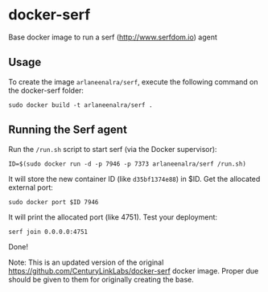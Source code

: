 docker-serf
==================

Base docker image to run a serf (http://www.serfdom.io) agent


Usage
-----

To create the image `arlaneenalra/serf`, execute the following command on the docker-serf folder:

	sudo docker build -t arlaneenalra/serf .

Running the Serf agent
------------------------

Run the `/run.sh` script to start serf (via the Docker supervisor):

	ID=$(sudo docker run -d -p 7946 -p 7373 arlaneenalra/serf /run.sh)

It will store the new container ID (like `d35bf1374e88`) in $ID. Get the allocated external port:

	sudo docker port $ID 7946


It will print the allocated port (like 4751). Test your deployment:

	serf join 0.0.0.0:4751

Done!

Note: This is an updated version of the original https://github.com/CenturyLinkLabs/docker-serf docker image.
      Proper due should be given to them for originally creating the base.
